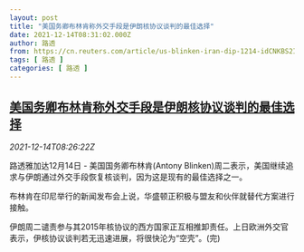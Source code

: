 ```yaml
---
layout: post
title: "美国务卿布林肯称外交手段是伊朗核协议谈判的最佳选择"
date: 2021-12-14T08:31:02.000Z
author: 路透
from: https://cn.reuters.com/article/us-blinken-iran-dip-1214-idCNKBS2IT0LU
tags: [ 路透 ]
categories: [ 路透 ]
---
```

<!--1639470662000-->
[美国务卿布林肯称外交手段是伊朗核协议谈判的最佳选择](https://cn.reuters.com/article/us-blinken-iran-dip-1214-idCNKBS2IT0LU)
------

<div>
<div><i>2021-12-14T08:26:22Z</i></div><p>路透雅加达12月14日 - 美国国务卿布林肯(Antony Blinken)周二表示，美国继续追求与伊朗通过外交手段恢复核谈判，因为这是现有的最佳选择之一。</p><p>布林肯在印尼举行的新闻发布会上说，华盛顿正积极与盟友和伙伴就替代方案进行接触。</p><p>伊朗周二谴责参与其2015年核协议的西方国家正互相推卸责任。上日欧洲外交官表示，伊核协议谈判若无迅速进展，将很快沦为“空壳”。(完)</p>
</div>
